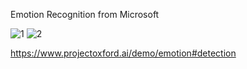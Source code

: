 Emotion Recognition from Microsoft

![1](1.jpg)
![2](2.jpg)

https://www.projectoxford.ai/demo/emotion#detection
